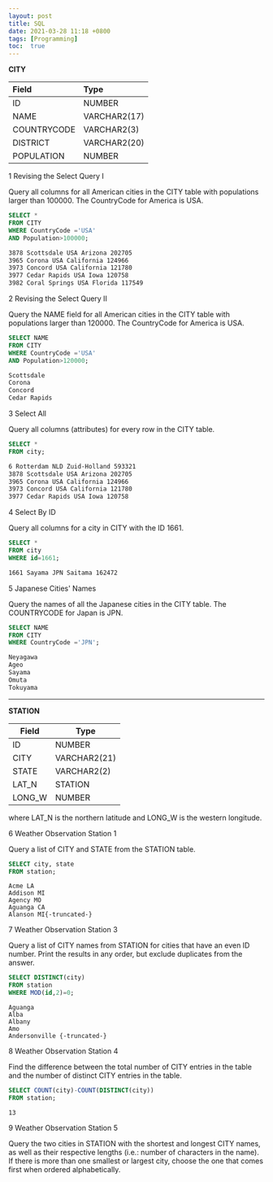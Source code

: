 ```yaml
---
layout: post
title: SQL
date: 2021-03-28 11:18 +0800
tags: [Programming]
toc:  true
---
```


<!-- Global site tag (gtag.js) - Google Analytics -->
  <script async src="https://www.googletagmanager.com/gtag/js?id=G-TG0XJZG53F"></script>
  <script>
    window.dataLayer = window.dataLayer || [];
    function gtag(){dataLayer.push(arguments);}
    gtag('js', new Date());

    gtag('config', 'G-TG0XJZG53F');
  </script>

  <style TYPE="text/css">code.has-jax {font: inherit; font-size: 100%; background: inherit; border: inherit;}</style><script type="text/x-mathjax-config">
  MathJax.Hub.Config({
      tex2jax: {
          inlineMath: [['$','$'], ['\\(','\\)']],
          displayMath: [ ['$$','$$'], ["\\[","\\]"] ],
          skipTags: ['script', 'noscript', 'style', 'textarea', 'pre'] // removed 'code' entry
      }});
  MathJax.Hub.Queue(function() {
      var all = MathJax.Hub.getAllJax(), i;
      for(i = 0; i < all.length; i += 1) {
          all[i].SourceElement().parentNode.className += ' has-jax';
      }});
  </script><script type="text/javascript" src="https://cdnjs.cloudflare.com/ajax/libs/mathjax/2.7.4/MathJax.js?config=TeX-AMS_HTML-full"></script>  


**CITY**

Field|Type
:--|:--
ID|NUMBER
NAME|VARCHAR2(17)
COUNTRYCODE|VARCHAR2(3)
DISTRICT|VARCHAR2(20)
POPULATION|NUMBER



1 Revising the Select Query I

Query all columns for all American cities in the CITY table with populations larger than 100000. The CountryCode for America is USA.

```SQL
SELECT *
FROM CITY
WHERE CountryCode ='USA'
AND Population>100000;
```
```HTML
3878 Scottsdale USA Arizona 202705
3965 Corona USA California 124966
3973 Concord USA California 121780
3977 Cedar Rapids USA Iowa 120758
3982 Coral Springs USA Florida 117549
```

2 Revising the Select Query II

Query the NAME field for all American cities in the CITY table with populations larger than 120000. The CountryCode for America is USA.

```SQL
SELECT NAME
FROM CITY
WHERE CountryCode ='USA'
AND Population>120000;
```
```HTML
Scottsdale
Corona
Concord
Cedar Rapids
```

3 Select All

Query all columns (attributes) for every row in the CITY table.

```SQL
SELECT *
FROM city;
```
```HTML
6 Rotterdam NLD Zuid-Holland 593321
3878 Scottsdale USA Arizona 202705
3965 Corona USA California 124966
3973 Concord USA California 121780
3977 Cedar Rapids USA Iowa 120758
```

4 Select By ID

Query all columns for a city in CITY with the ID 1661.


```SQL
SELECT *
FROM city
WHERE id=1661;
```
```HTML
1661 Sayama JPN Saitama 162472
```

5 Japanese Cities' Names

Query the names of all the Japanese cities in the CITY table. The COUNTRYCODE for Japan is JPN.

```SQL
SELECT NAME
FROM CITY
WHERE CountryCode ='JPN';
```
```HTML
Neyagawa
Ageo
Sayama
Omuta
Tokuyama
```

------------------------------------------

**STATION**

Field|Type
---|---
ID|NUMBER
CITY|VARCHAR2(21)
STATE|VARCHAR2(2)
LAT_N|STATION
LONG_W|NUMBER

where LAT_N is the northern latitude and LONG_W is the western longitude.

6 Weather Observation Station 1

Query a list of CITY and STATE from the STATION table.

```SQL
SELECT city, state
FROM station;
```
```
Acme LA
Addison MI
Agency MO
Aguanga CA
Alanson MI{-truncated-}
```

7 Weather Observation Station 3

Query a list of CITY names from STATION for cities that have an even ID number. Print the results in any order, but exclude duplicates from the answer.

```SQL
SELECT DISTINCT(city)
FROM station
WHERE MOD(id,2)=0;
```
```
Aguanga
Alba
Albany
Amo
Andersonville {-truncated-}
```

8 Weather Observation Station 4

Find the difference between the total number of CITY entries in the table and the number of distinct CITY entries in the table.

```SQL
SELECT COUNT(city)-COUNT(DISTINCT(city))
FROM station;
```
```
13
```

9 Weather Observation Station 5

Query the two cities in STATION with the shortest and longest CITY names, as well as their respective lengths (i.e.: number of characters in the name). If there is more than one smallest or largest city, choose the one that comes first when ordered alphabetically.

```SQL

```
```

```





```SQL

```
```

```





```SQL

```
```

```





```SQL

```
```

```



```SQL

```
```

```





```SQL

```
```

```





```SQL

```
```

```





```SQL

```
```

```



```SQL

```
```

```





```SQL

```
```

```





```SQL

```
```

```





```SQL

```
```

```



```SQL

```
```

```





```SQL

```
```

```





```SQL

```
```

```





```SQL

```
```

```



```SQL

```
```

```





```SQL

```
```

```





```SQL

```
```

```





```SQL

```
```

```



```SQL

```
```

```





```SQL

```
```

```





```SQL

```
```

```





```SQL

```
```

```
